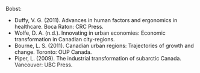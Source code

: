 Bobst:

- Duffy, V. G. (2011). Advances in human factors and ergonomics in healthcare. Boca Raton: CRC Press.
- Wolfe, D. A. (n.d.). Innovating in urban economies: Economic transformation in Canadian city-regions.
- Bourne, L. S. (2011). Canadian urban regions: Trajectories of growth and change. Toronto: OUP Canada.
- Piper, L. (2009). The industrial transformation of subarctic Canada. Vancouver: UBC Press.